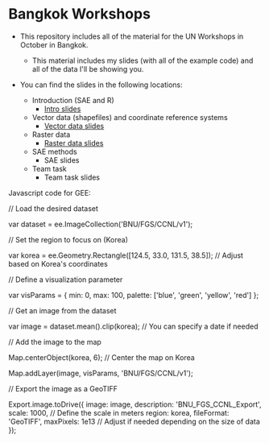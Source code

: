 # Bangkok Workshops

- This repository includes all of the material for the UN Workshops in October in Bangkok.
  - This material includes my slides (with all of the example code) and all of the data I'll be showing you.

- You can find the slides in the following locations:
  - Introduction (SAE and R)
    - [Intro slides](https://escap-sd.github.io/bangkokgeospatialsae/intro.html)
  - Vector data (shapefiles) and coordinate reference systems
    - [Vector data slides](https://escap-sd.github.io/bangkokgeospatialsae/vectorfiles.html)
  - Raster data
    - [Raster data slides](https://escap-sd.github.io/bangkokgeospatialsae/rasterfiles.html)
  - SAE methods
    - SAE slides
  - Team task
    - Team task slides


Javascript code for GEE:

// Load the desired dataset

var dataset = ee.ImageCollection('BNU/FGS/CCNL/v1');

// Set the region to focus on (Korea)

var korea = ee.Geometry.Rectangle([124.5, 33.0, 131.5, 38.5]); // Adjust based on Korea's coordinates

// Define a visualization parameter

var visParams = {
  min: 0,
  max: 100,
  palette: ['blue', 'green', 'yellow', 'red']
};

// Get an image from the dataset

var image = dataset.mean().clip(korea); // You can specify a date if needed

// Add the image to the map

Map.centerObject(korea, 6);  // Center the map on Korea

Map.addLayer(image, visParams, 'BNU/FGS/CCNL/v1');



// Export the image as a GeoTIFF

Export.image.toDrive({
  image: image,
  description: 'BNU_FGS_CCNL_Export',
  scale: 1000, // Define the scale in meters
  region: korea,
  fileFormat: 'GeoTIFF',
  maxPixels: 1e13 // Adjust if needed depending on the size of data
});

